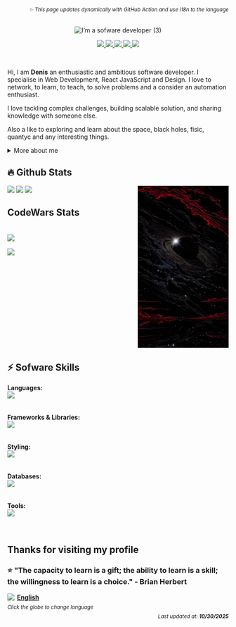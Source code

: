 <p  width="48%" align="right">
  <sub><i>✨ This page updates dynamically with GitHub
Action and use i18n to the language</i></sub>
</p>
<br clear="both"/>

<div align="center"><img alt="I’m a sofware developer (3)" src="https://github.com/user-attachments/assets/4873f82f-ec86-4ef6-a5e5-c95c34d9444f" />

<br>
<p align="center">
  <a href="https://www.linkedin.com/in/denisanchez/" title="LinkedIn">
    <img width="32px" src="https://img.icons8.com/ios-filled/50/ffffff/linkedin.png"/>
  </a> 
  <a href="https://github.com/DenisV2112" title="GitHub">
    <img width="32px" src="https://cdn.simpleicons.org/github/white"/>
  </a>
  <a href="https://www.codewars.com/users/DenisV2103" title="CodeWars">
    <img width="32px" src="https://cdn.simpleicons.org/codewars/white"/>
  </a>
    <a href="https://wa.me/573205800647" title="CodeWars">
    <img width="32px" src="https://cdn.simpleicons.org/whatsapp/white"/>
  </a>
  <!--<a href="https://stackoverflow.com/users/your-profile" title="Stack Overflow">
    <img width="32px" src="https://cdn.simpleicons.org/stackoverflow/white"/>
  </a>-->
  <a href="https://discord.gg/" title="Discord">
    <img width="32px" src="https://cdn.simpleicons.org/discord/white"/>
  </a>
</p>
</div>
<br>

<p>
Hi, I am <b>Denis</b> an enthusiastic and ambitious software developer. I specialise in Web Development, React JavaScript and Design. I love to network, to learn, to teach, to solve problems and a consider an automation enthusiast.

I love tackling complex challenges, building scalable solution, and sharing knowledge with someone else.

Also a like to exploring and learn about the space, black holes, fisic, quantyc and any interesting things.
</p>

<div>
<details>
  <summary> More about me </summary>

- I'm currently on a journey to build **great** things.

- I'm currently learning **everything**

- I also created a discord channel, addicionally of that a documentation page to help Riwi's coders understanding programming fundamentals at [noLearn](https://nolearn-dev.web.app/)

- All of my programming experience are available at [Linkedin](https://www.linkedin.com/in/denisanchez/)

- Reach me out at **contact.denis.sanchez@gmail.com**

</details>
  
</p>


## 🔥 Github Stats

<img align="right" width="41%" src="./assets/img/b4beb746b9ee616660a2f247dbfb5288.jpg" />
  <a href="https://github.com/DenisV2112"><img width="50%" src="https://github-readme-streak-stats.herokuapp.com/?user=DenisV2112&theme=dark&date_format=M%20j%5B,%20Y%5D&ring=ff3068&fire=ff3068&sideNums=ff3068"></a>
  <a href="https://github.com/DenisV2112"><img width="50%" src="https://github-readme-stats.vercel.app/api?username=DenisV2112&theme=dark&sideNums=ff3068"></a>
  <a href="https://github.com/DenisV2112"><img width="50%" src="https://github-readme-stats.vercel.app/api/top-langs/?username=DenisV2112&layout=compact&theme=dark"></a>

## CodeWars Stats
  

<a href="https://www.codewars.com/users/DenisV2103">
<br>
<img width="100%"  align="center"  src="https://www.codewars.com/users/DenisV2103/badges/large">
<p></p>
<img width="100%" align="center" src="https://custom-github-overview.vercel.app/api/stats?username=DenisV2103&hide_border=true">
</a>

<br clear="both"/>

## ⚡ Sofware Skills
**Languages:**<br>
<img src="https://skillicons.dev/icons?i=js,ts,python,php,cs" />
<br/><br/>

**Frameworks & Libraries:**<br>
<img src="https://skillicons.dev/icons?i=react,vue,dotnet,laravel,nodejs" />
<br/><br/>

**Styling:**<br>
<img src="https://skillicons.dev/icons?i=html,css,sass,tailwind,bootstrap,vite" />
<br/><br/>

**Databases:**<br>
<img src="https://skillicons.dev/icons?i=mysql,postgresql,mongodb,supabase,firebase" />
<br/><br/>

**Tools:**<br>
<img src="https://skillicons.dev/icons?i=git,github,githubactions,docker,vercel,netlify,azure,prisma,wordpress" />

<br clear="both"/>

## Thanks for visiting my profile

### ⭐ **"The capacity to learn is a gift; the ability to learn is a skill; the willingness to learn is a choice." - Brian Herbert**


<a width="48%" href="https://custom-github-overview.vercel.app/docs/selector.html" alt="Change language">
  <img  align="left" width="22px" src="https://img.icons8.com/color/48/000000/globe.png"/>
  <b>English</b>
<br/></a>
<sub><i>Click the globe to change language</i></sub>

<div align="right">
<sub><i>Last updated at: <b>10/30/2025</b></i></sub>
</div>
